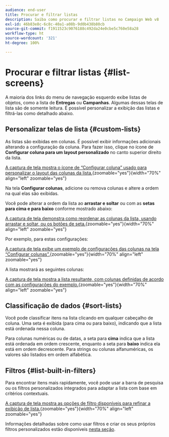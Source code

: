 ```yaml
---
audience: end-user
title: Procurar e filtrar listas
description: Saiba como procurar e filtrar listas no Campaign Web v8
exl-id: 46b83e8c-6c8c-40a1-a08b-9d0b438b80cb
source-git-commit: f1911523c9076188c492da24e0cbe5c760e58a28
workflow-type: ht
source-wordcount: '321'
ht-degree: 100%

---
```


# Procurar e filtrar listas {#list-screens}

A maioria dos links do menu de navegação esquerdo exibe listas de objetos, como a lista de **Entregas** ou **Campanhas**. Algumas dessas telas de lista são de somente leitura. É possível personalizar a exibição das listas e filtrá-las como detalhado abaixo.

## Personalizar telas de lista {#custom-lists}

As listas são exibidas em colunas. É possível exibir informações adicionais alterando a configuração da coluna. Para fazer isso, clique no ícone de **Configurar coluna para um layout personalizado** no canto superior direito da lista.

[A captura de tela mostra o ícone de “Configurar coluna” usado para personalizar o layout das colunas da lista.](assets/config-columns.png){zoomable="yes"}{width="70%" align="left" zoomable="yes"}

Na tela **Configurar colunas**, adicione ou remova colunas e altere a ordem na qual elas são exibidas.

Você pode alterar a ordem da lista ao **arrastar e soltar** ou com as **setas para cima e para baixo** conforme mostrado abaixo:

[A captura de tela demonstra como reordenar as colunas da lista, usando arrastar e soltar, ou os botões de seta.](assets/list-reorder.png){zoomable="yes"}{width="70%" align="left" zoomable="yes"}

Por exemplo, para estas configurações:

[A captura de tela exibe um exemplo de configurações das colunas na tela “Configurar colunas”.](assets/columns.png){zoomable="yes"}{width="70%" align="left" zoomable="yes"}

A lista mostrará as seguintes colunas:

[A captura de tela mostra a lista resultante, com colunas definidas de acordo com as configurações do exemplo.](assets/column-sample.png){zoomable="yes"}{width="70%" align="left" zoomable="yes"}

## Classificação de dados {#sort-lists}

Você pode classificar itens na lista clicando em qualquer cabeçalho de coluna. Uma seta é exibida (para cima ou para baixo), indicando que a lista está ordenada nessa coluna. 

Para colunas numéricas ou de datas, a seta para **cima** indica que a lista está ordenada em ordem crescente, enquanto a seta para **baixo** indica ela está em ordem decrescente. Para strings ou colunas alfanuméricas, os valores são listados em ordem alfabética.

## Filtros {#list-built-in-filters}

Para encontrar itens mais rapidamente, você pode usar a barra de pesquisa ou os filtros personalizados integrados para adaptar a lista com base em critérios contextuais.

[A captura de tela mostra as opções de filtro disponíveis para refinar a exibição de lista.](assets/filter.png){zoomable="yes"}{width="70%" align="left" zoomable="yes"}

Informações detalhadas sobre como usar filtros e criar os seus próprios filtros personalizados estão disponíveis [nesta seção](../query/filter.md).

<!--
## Use advanced attributes {#adv-attributes}

>[!CONTEXTUALHELP]
>id="acw_attributepicker_advancedfields"
>title="Display advanced attributes"
>abstract="Only the most common attributes are displayed by default in the attribute list. Activate the **Display advanced attributes** toggle to see all available attributes for the current list in the left palette of the rule builder, such as nodes, groupings, 1-1 links, 1-N links."

>[!CONTEXTUALHELP]
>id="acw_rulebuilder_advancedfields"
>title="Rule builder advanced fields"
>abstract="Only the most common attributes are displayed by default in the attribute list. Activate the **Display advanced attributes** toggle to see all available attributes for the current list in the left palette of the rule builder, such as nodes, groupings, 1-1 links, 1-N links."

>[!CONTEXTUALHELP]
>id="acw_rulebuilder_properties_advanced"
>title="Rule builder advanced attributes"
>abstract="Only the most common attributes are displayed by default in the attribute list. Activate the **Display advanced attributes** toggle to see all available attributes for the current list in the left palette of the rule builder, such as nodes, groupings, 1-1 links, 1-N links."

Only the most common attributes are displayed by default in the attribute list and filter configuration screens. Attributes set as `advanced` attributes in the data schema are hidden from the configuration screens.

Activate the **Display advanced attributes** toggle to see all available attributes for the current list in the left palette of the rule builder, such as nodes, groupings, 1-1 links, 1-N links. The attribute list updates instantly.

[The screenshot shows the Display advanced attributes toggle used to reveal hidden attributes in the rule builder palette.](assets/adv-toggle.png){zoomable="yes"}{width="70%" align="left" zoomable="yes"}
-->